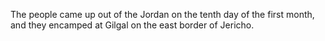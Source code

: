 The people came up out of the Jordan on the tenth day of the first month, and they encamped at Gilgal on the east border of Jericho.
